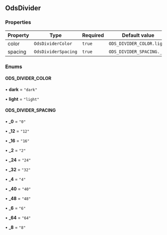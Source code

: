 ## OdsDivider
### Properties
| Property | Type | Required | Default value |
| --- | --- | --- | --- |
| color | `OdsDividerColor` | `true` | `ODS_DIVIDER_COLOR.light` |
| spacing | `OdsDividerSpacing` | `true` | `ODS_DIVIDER_SPACING._2` |




### Enums
#### ODS_DIVIDER_COLOR

• **dark** = `"dark"`

• **light** = `"light"`


#### ODS_DIVIDER_SPACING

• **_0** = `"0"`

• **_12** = `"12"`

• **_16** = `"16"`

• **_2** = `"2"`

• **_24** = `"24"`

• **_32** = `"32"`

• **_4** = `"4"`

• **_40** = `"40"`

• **_48** = `"48"`

• **_6** = `"6"`

• **_64** = `"64"`

• **_8** = `"8"`

